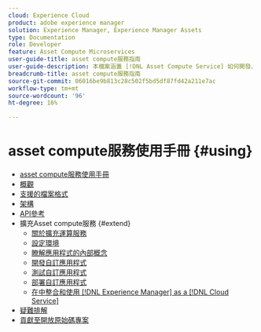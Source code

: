 ```yaml
---
cloud: Experience Cloud
product: adobe experience manager
solution: Experience Manager, Experience Manager Assets
type: Documentation
role: Developer
feature: Asset Compute Microservices
user-guide-title: asset compute服務指南
user-guide-description: 本檔案涵蓋 [!DNL Asset Compute Service] 如何開發、管理、部署和疑難排解自訂程式碼等工作。
breadcrumb-title: asset compute服務指南
source-git-commit: 06016be9b813c28c502f5bd5df87fd42a211e7ac
workflow-type: tm+mt
source-wordcount: '96'
ht-degree: 16%

---
```



# asset compute服務使用手冊 {#using}

+ [asset compute服務使用手冊](home.md)
+ [概觀](introduction.md)
+ [支援的檔案格式](https://experienceleague.adobe.com/docs/experience-manager-cloud-service/assets/file-format-support.html)
+ [架構](architecture.md)
+ [API參考](api.md)
+ 擴充Asset compute服務 {#extend}
   + [關於擴充運算服務](understand-extensibility.md)
   + [設定環境](setup-environment.md)
   + [瞭解應用程式的內部概念](custom-application-internals.md)
   + [開發自訂應用程式](develop-custom-application.md)
   + [測試自訂應用程式](test-custom-application.md)
   + [部署自訂應用程式](deploy-custom-application.md)
   + [在中整合和使用 [!DNL Experience Manager] as a [!DNL Cloud Service]](https://experienceleague.adobe.com/docs/experience-manager-cloud-service/assets/asset-microservices-overview.html)
+ [疑難排解](troubleshooting.md)
+ [貢獻至開放原始碼專案](contribute-to-compute-service.md)
